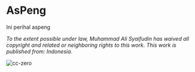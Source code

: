 # AsPeng
Ini perihal aspeng

*To the extent possible under law, Muhammad Ali Syaifudin has waived all copyright and related or neighboring rights to this work. This work is published from: Indonesia.*

![cc-zero](https://user-images.githubusercontent.com/51052469/108876143-dfce0880-7638-11eb-9db7-de637ec24ce4.png)
